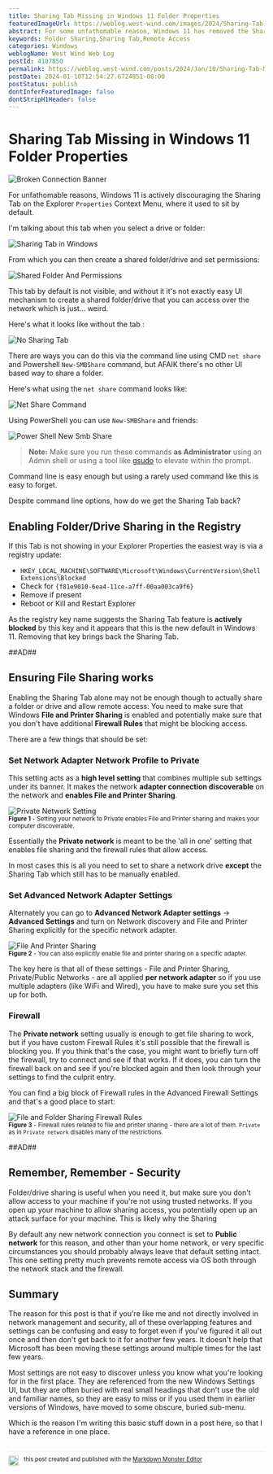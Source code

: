 ```yaml
---
title: Sharing Tab Missing in Windows 11 Folder Properties
featuredImageUrl: https://weblog.west-wind.com/images/2024/Sharing-Tab-Missing-in-Windows-Folder-Properties/BrokenConnectionBanner.jpg
abstract: For some unfathomable reason, Windows 11 has removed the Sharing Tab on the Explorer Properties Context menu by default. The Sharing Tab allows you to shared folders and drives for remote access. In this post I discuss how to get the Sharing Tab back and also touch on how to make sure your machine can actually accept remote connections so you can share your folders and drives.
keywords: Folder Sharing,Sharing Tab,Remote Access
categories: Windows
weblogName: West Wind Web Log
postId: 4187850
permalink: https://weblog.west-wind.com/posts/2024/Jan/10/Sharing-Tab-Missing-in-Windows-Folder-Properties
postDate: 2024-01-10T12:54:27.6724851-08:00
postStatus: publish
dontInferFeaturedImage: false
dontStripH1Header: false
---
```

# Sharing Tab Missing in Windows 11 Folder Properties

![Broken Connection Banner](BrokenConnectionBanner.jpg)

For unfathomable reasons, Windows 11 is actively discouraging the Sharing Tab on the Explorer `Properties` Context Menu, where it used to sit by default.

I'm talking about this tab when you select a drive or folder:

![Sharing Tab in Windows](SharingTabInWindows.png)

From which you can then create a shared folder/drive and set permissions:

![Shared Folder And Permissions](SharedFolderAndPermissions.png)

This tab by default is not visible, and without it it's not exactly easy UI mechanism to create a shared folder/drive that you can access over the network which is just... weird. 

Here's what it looks like without the tab :

![No Sharing Tab](NoSharingTab.png)

There are ways you can do this via the command line using CMD `net share` and Powershell `New-SMBShare` command, but AFAIK there's no other UI based way to share a folder.

Here's what using the `net share` command looks like:

![Net Share Command](NetShareCommand.png)

Using PowerShell you can use `New-SMBShare` and friends:

![Power Shell New Smb Share](PowerShellNewSmbShare.png)

> **Note:** Make sure you run these commands **as Administrator** using an Admin shell or using a tool like [gsudo](https://github.com/gerardog/gsudo) to elevate  within the prompt.

Command line is easy enough but using a rarely used command like this is easy to forget. 

Despite command line options, how do we get the Sharing Tab back?

## Enabling Folder/Drive Sharing in the Registry
If this Tab is not showing in your Explorer Properties the easiest way is via a registry update:

* `HKEY_LOCAL_MACHINE\SOFTWARE\Microsoft\Windows\CurrentVersion\Shell Extensions\Blocked`
* Check for `{f81e9010-6ea4-11ce-a7ff-00aa003ca9f6}`
* Remove if present
* Reboot or Kill and Restart Explorer

As the registry key name suggests the Sharing Tab feature is **actively blocked** by this key and it appears that this is the new default in Windows 11. Removing that key brings back the Sharing Tab.

##AD## 

## Ensuring File Sharing works
Enabling the Sharing Tab alone may not be enough though to actually share a folder or drive and allow remote access: You need to make sure that Windows **File and Printer Sharing** is enabled and potentially make sure that you don't have additional **Firewall Rules** that might be blocking access.

There are a few things that should be set:

### Set Network Adapter Network Profile to **Private**
This setting acts as a **high level setting** that combines multiple sub settings under its banner. It makes the network **adapter connection discoverable** on the network and **enables File and Printer Sharing**. 

![Private Network Setting](PrivateNetworkSetting.png)  
<small>**Figure 1** - Setting your network to Private enables File and Printer sharing and makes your computer discoverable. </small>

Essentially the **Private network** is  meant to be the 'all in one' setting that enables file sharing and the firewall rules that allow access.

In most cases this is all you need to set to share a network drive **except** the Sharing Tab which still has to be manually enabled.

### Set Advanced Network Adapter Settings  
Alternately you can go to **Advanced Network Adapter settings** -> **Advanced Settings**  and turn on Network discovery and File and Printer Sharing explicitly for the specific network adapter.

![File And Printer Sharing](FileAndPrinterSharing.png)  
<small>**Figure 2** - You can also explicitly enable file and printer sharing on a specific adapter.</small>

The key here is that all of these settings - File and Printer Sharing, Private/Public Networks - are all applied **per network adapter** so if you use multiple adapters (like WiFi and Wired), you have to make sure you set this up for both.

### Firewall
The **Private network** setting usually is enough to get file sharing to work, but if you have custom Firewall Rules it's still possible that the firewall is blocking you. If you think that's the case, you might want to briefly turn off the firewall, try to connect and see if that works. If it does, you can turn the firewall back on and see if you're blocked again and then look through your settings to find the culprit entry.

You can find a big block of Firewall rules in the Advanced Firewall Settings and that's a good place to start:

![File and Folder Sharing Firewall Rules](FirewallRules.png)  
<small>**Figure 3** - Firewall rules related to file and printer sharing - there are a lot of them. `Private` as in `Private network` disables many of the restrictions.</small>

##AD##

## Remember, Remember - Security
Folder/drive sharing is useful when you need it, but make sure you don't allow access to your machine if you're not using trusted networks. If you open up your machine to allow sharing access, you potentially open up an attack surface for your machine. This is likely why the Sharing

By default any new network connection you connect is set to **Public network** for this reason, and other than your home network, or very specific circumstances you should probably always leave that default setting intact. This one setting pretty much prevents remote access via OS both through the network stack and the firewall.

## Summary
The reason for this post is that if you're like me and not directly involved in network management and security, all of these overlapping features and settings can be confusing and easy to forget even if you've figured it all out once and then don't get back to it for another few years. It doesn't help that Microsoft has been moving these settings around multiple times for the last few years.

Most settings are not easy to discover unless you know what you're looking for in the first place. They are referenced from the new Windows Settings UI, but they are often buried with real small headings that don't use the old and familiar names, so they are easy to miss or if you used them in earlier versions of Windows, have moved to some obscure, buried sub-menu.

Which is the reason I'm writing this basic stuff down in a post here, so that I have a reference in one place.

<div style="margin-top: 30px;font-size: 0.8em;
            border-top: 1px solid #eee;padding-top: 8px;">
    <img src="https://markdownmonster.west-wind.com/favicon.png"
         style="height: 20px;float: left; margin-right: 10px;"/>
    this post created and published with the 
    <a href="https://markdownmonster.west-wind.com" 
       target="top">Markdown Monster Editor</a> 
</div>